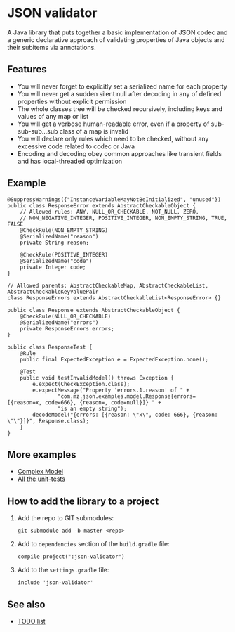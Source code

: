 # JSON validator

A Java library that puts together a basic implementation of JSON codec and a generic declarative approach of validating properties of Java objects and their subitems via annotations.

## Features
- You will never forget to explicitly set a serialized name for each property
- You will never get a sudden silent null after decoding in any of defined properties without explicit permission
- The whole classes tree will be checked recursively, including keys and values of any map or list
- You will get a verbose human-readable error, even if a property of sub-sub-sub...sub class of a map is invalid
- You will declare only rules which need to be checked, without any excessive code related to codec or Java
- Encoding and decoding obey common approaches like transient fields and has local-threaded optimization

## Example
    @SuppressWarnings({"InstanceVariableMayNotBeInitialized", "unused"})
    public class ResponseError extends AbstractCheckableObject {
        // Allowed rules: ANY, NULL_OR_CHECKABLE, NOT_NULL, ZERO,
        // NON_NEGATIVE_INTEGER, POSITIVE_INTEGER, NON_EMPTY_STRING, TRUE, FALSE
        @CheckRule(NON_EMPTY_STRING)
        @SerializedName("reason")
        private String reason;

        @CheckRule(POSITIVE_INTEGER)
        @SerializedName("code")
        private Integer code;
    }

    // Allowed parents: AbstractCheckableMap, AbstractCheckableList, AbstractCheckableKeyValuePair
    class ResponseErrors extends AbstractCheckableList<ResponseError> {}

    public class Response extends AbstractCheckableObject {
        @CheckRule(NULL_OR_CHECKABLE)
        @SerializedName("errors")
        private ResponseErrors errors;
    }

    public class ResponseTest {
        @Rule
        public final ExpectedException e = ExpectedException.none();

        @Test
        public void testInvalidModel() throws Exception {
            e.expect(CheckException.class);
            e.expectMessage("Property 'errors.1.reason' of " +
                    "com.mz.json.examples.model.Response{errors=[{reason=x, code=666}, {reason=, code=null}]} " +
                    "is an empty string");
            decodeModel("{errors: [{reason: \"x\", code: 666}, {reason: \"\"}]}", Response.class);
        }
    }

## More examples
* [Complex Model](src/test/java/com/mz/json/examples/ComplexResponseTest.java)
* [All the unit-tests](src/test/java/com/mz/json/validator/)

## How to add the library to a project
1. Add the repo to GIT submodules:

    `git submodule add -b master <repo>`

2. Add to `dependencies` section of the `build.gradle` file:

    `compile project(":json-validator")`

3. Add to the `settings.gradle` file:

    `include 'json-validator'`

## See also
* [TODO list](TODO.md)
